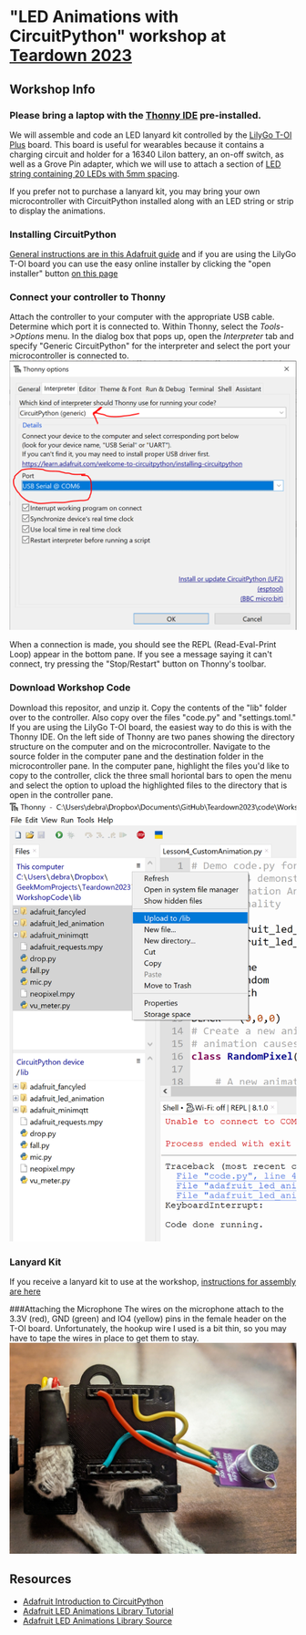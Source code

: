 # "LED Animations with CircuitPython" workshop at [Teardown 2023](https://www.crowdsupply.com/teardown/portland-2023)

## Workshop Info

### **Please bring a laptop with the [Thonny IDE](https://thonny.org/) pre-installed.**

We will assemble and code an LED lanyard kit controlled by the [LilyGo T-OI Plus](https://www.lilygo.cc/products/t-oi-plus?variant=42306652143797) board. This board is useful for wearables because it contains a charging circuit and holder for a 16340 LiIon battery, an on-off switch, as well as a Grove Pin adapter, which we will use to attach a section of [LED string containing 20 LEDs with 5mm spacing](https://www.aliexpress.us/item/3256805296356090.html).

If you prefer not to purchase a lanyard kit, you may bring your own microcontroller with CircuitPython installed along with an LED string or strip to display the animations.

### Installing CircuitPython
[General instructions are in this Adafruit guide](https://learn.adafruit.com/welcome-to-circuitpython/installing-circuitpython) and if you are using 
the LilyGo T-OI board you can use the easy online installer by clicking the "open installer" button [on this page](https://circuitpython.org/board/lilygo_ttgo_t-oi-plus/)

### Connect your controller to Thonny
Attach the controller to your computer with the appropriate USB cable. Determine which port it is connected to. Within Thonny, select the *Tools->Options* menu.
In the dialog box that pops up, open the *Interpreter* tab and specify "Generic CircuitPython" for the interpreter and select the port your microcontroller 
is connected to. 
![Thonny options dialog box](./images/ThonnyOptions.PNG)

When a connection is made, you should see the REPL (Read-Eval-Print Loop) appear in the bottom pane. If you see a message saying it can't 
connect, try pressing the "Stop/Restart" button on Thonny's toolbar.


### Download Workshop Code
Download this repositor, and unzip it. Copy the contents of the "lib" folder over to the controller. Also copy over the files "code.py" and "settings.toml." If you are using the LilyGo T-OI board, the easiest way to do
this is with the Thonny IDE. On the left side of Thonny are two panes showing the directory structure on the computer and on the microcontroller. Navigate to the
source folder in the computer pane and the destination folder in the microcontroller pane. In the computer pane, highlight the files you'd like to copy
to the controller, click the three small horiontal bars to open the menu and select the option to upload the highlighted files to the directory that
is open in the controller pane.
![Thonny options dialog box](./images/ThonnyLeftPane.PNG)

### Lanyard Kit

If you receive a lanyard kit to use at the workshop, [instructions for assembly are here](/lanyard/README.md)

###Attaching the Microphone
The wires on the microphone attach to the 3.3V (red), GND (green) and IO4 (yellow) pins in the female header on the T-OI board.
Unfortunately, the hookup wire I used is a bit thin, so you may have to tape the wires in place to get them to stay.
![Microphone wires attached to the T-OI Headers](./images/MicAttached.jpg)

## Resources

- [Adafruit Introduction to CircuitPython](https://learn.adafruit.com/welcome-to-circuitpython/overview)
- [Adafruit LED Animations Library Tutorial](https://learn.adafruit.com/circuitpython-led-animations/overview)
- [Adafruit LED Animations Library Source](https://github.com/adafruit/Adafruit_CircuitPython_LED_Animation/tree/main)
